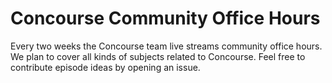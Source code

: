 # Concourse Community Office Hours

Every two weeks the Concourse team live streams community office hours. We plan
to cover all kinds of subjects related to Concourse. Feel free to contribute
episode ideas by opening an issue.
